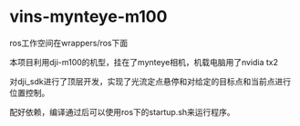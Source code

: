 # vins-mynteye-m100   
ros工作空间在wrappers/ros下面  

本项目利用dji-m100的机型，挂在了mynteye相机，机载电脑用了nvidia tx2    

对dji_sdk进行了顶层开发，实现了光流定点悬停和对给定的目标点和当前点进行位置控制。    

配好依赖，编译通过后可以使用ros下的startup.sh来运行程序。
